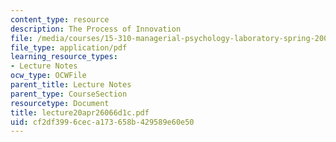 ```yaml
---
content_type: resource
description: The Process of Innovation
file: /media/courses/15-310-managerial-psychology-laboratory-spring-2003/cf2df3996ceca173658b429589e60e50_lecture20apr26066d1c.pdf
file_type: application/pdf
learning_resource_types:
- Lecture Notes
ocw_type: OCWFile
parent_title: Lecture Notes
parent_type: CourseSection
resourcetype: Document
title: lecture20apr26066d1c.pdf
uid: cf2df399-6cec-a173-658b-429589e60e50
---
```

